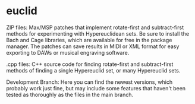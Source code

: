 # euclid
ZIP files: Max/MSP patches that implement rotate-first and subtract-first methods for experimenting with Hypereuclidean sets. Be sure to install the Bach and Cage libraries, which are available for free in the package manager. The patches can save results in MIDI or XML format for easy exporting to DAWs or musical engraving software.

.cpp files: C++ source code for finding rotate-first and subtract-first methods of finding a single Hypereuclid set, or many Hypereuclid sets.

Development Branch:
Here you can find the newest versions, which probably work just fine, but may include some features that haven't been tested as thoroughly as the files in the main branch.
